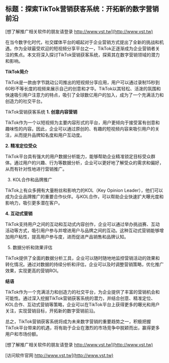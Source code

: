 ## **标题：探索TikTok营销获客系统：开拓新的数字营销前沿**

[想了解推广相关软件的朋友请登录 http://www.vst.tw](http://www.vst.tw)

在当今数字化时代，社交媒体平台的崛起对于企业营销方式提出了全新的挑战和机遇。作为全球最受欢迎的短视频分享平台之一，TikTok正逐渐成为企业营销者关注的焦点。本文将深入探讨TikTok营销获客系统，探索其在数字营销领域的潜力和影响。

**TikTok简介**

TikTok是一款由字节跳动公司推出的短视频分享应用，用户可以通过录制15秒到60秒不等长度的视频来展示自己的创意和才华。TikTok以其轻松、活泼的氛围和快速吸引用户注意力的特点，吸引了全球数亿用户的加入，成为了一个充满活力和创造力的社交平台。

TikTok营销获客系统
**1. 创意内容营销**

TikTok作为一个以短视频为主要内容形式的平台，用户更倾向于接受富有创意和趣味性的内容。因此，企业可以通过原创的、有趣的短视频内容来吸引用户的关注，从而提升品牌知名度和用户互动度。

**2. 精准定位受众**

TikTok平台具有强大的用户数据分析能力，能够帮助企业精准锁定目标受众群体。通过用户的兴趣、行为等数据分析，企业可以更好地了解受众的需求和偏好，从而有针对性地进行营销推广。

3. KOL合作和品牌推广

TikTok上有众多拥有大量粉丝和影响力的KOL（Key Opinion Leader），他们可以成为企业品牌推广的重要合作伙伴。与KOL合作，可以帮助企业快速扩大曝光度和影响力，吸引更多潜在客户。

**4. 互动式营销**

TikTok支持用户之间的互动和互动式内容创作，企业可以通过举办挑战赛、互动活动等方式，吸引用户参与并增进用户与品牌之间的互动。这种互动式营销能够增加用户粘性，提高用户参与度，进而促进产品销售和品牌认知。

5. 数据分析和效果评估

TikTok提供了全面的数据分析工具，企业可以随时随地地监控营销活动的效果和转化情况。通过对数据的持续分析和评估，企业可以及时调整营销策略，优化推广效果，实现更高的营销ROI。

**结语**

TikTok作为一个充满活力和创造力的社交平台，为企业提供了丰富的营销机会和可能性。通过深入挖掘TikTok营销获客系统的潜力，并结合创意、精准定位、KOL合作、互动式营销等策略，企业可以在TikTok平台上获得更多的曝光和用户关注，实现营销目标，开拓新的数字营销前沿。

总之，TikTok营销获客系统将成为未来数字营销的重要趋势之一，积极把握TikTok平台带来的机遇，将有助于企业在激烈的市场竞争中脱颖而出，赢得更多用户和市场份额。

[想了解推广相关软件的朋友请登录 http://www.vst.tw](http://www.vst.tw)


[访问软件官网 http://www.vst.tw](http://www.vst.tw)
